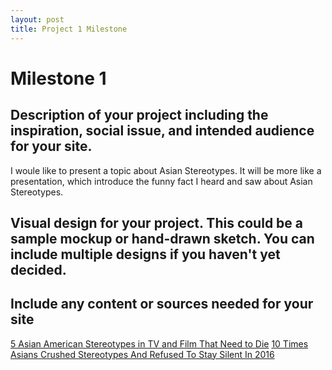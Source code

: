```yaml
---
layout: post
title: Project 1 Milestone
---
```


# Milestone 1

## Description of your project including the inspiration, social issue, and intended audience for your site.
I woule like to present a topic about Asian Stereotypes. It will be more like a presentation, which introduce the funny fact I heard and saw about Asian Stereotypes.

## Visual design for your project. This could be a sample mockup or hand-drawn sketch. You can include multiple designs if you haven't yet decided.

## Include any content or sources needed for your site

[5 Asian American Stereotypes in TV and Film That Need to Die](https://www.thoughtco.com/asian-american-stereotypes-in-t-film-2834652)
[10 Times Asians Crushed Stereotypes And Refused To Stay Silent In 2016](http://www.huffingtonpost.com/entry/8-times-asian-americans-obliterated-stereotypes-and-refused-to-stay-silent-in-2016_us_5852c4a8e4b054eeaea209fa)
